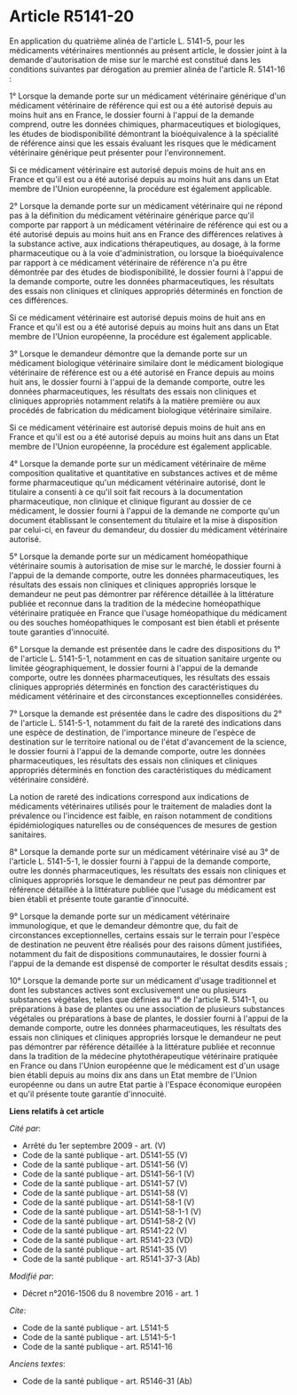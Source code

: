 # Article R5141-20

En application du quatrième alinéa de l'article L. 5141-5, pour les médicaments vétérinaires mentionnés au présent article,
le dossier joint à la demande d'autorisation de mise sur le marché est constitué dans les conditions suivantes par dérogation
au premier alinéa de l'article R. 5141-16 : 

1° Lorsque la demande porte sur un médicament vétérinaire générique d'un médicament vétérinaire de référence qui est ou a été
autorisé depuis au moins huit ans en France, le dossier fourni à l'appui de la demande comprend, outre les données chimiques,
pharmaceutiques et biologiques, les études de biodisponibilité démontrant la bioéquivalence à la spécialité de référence
ainsi que les essais évaluant les risques que le médicament vétérinaire générique peut présenter pour l'environnement. 

Si ce médicament vétérinaire est autorisé depuis moins de huit ans en France et qu'il est ou a été autorisé depuis au moins
huit ans dans un Etat membre de l'Union européenne, la procédure est également applicable. 

2° Lorsque la demande porte sur un médicament vétérinaire qui ne répond pas à la définition du médicament vétérinaire
générique parce qu'il comporte par rapport à un médicament vétérinaire de référence qui est ou a été autorisé depuis au moins
huit ans en France des différences relatives à la substance active, aux indications thérapeutiques, au dosage, à la forme
pharmaceutique ou à la voie d'administration, ou lorsque la bioéquivalence par rapport à ce médicament vétérinaire de
référence n'a pu être démontrée par des études de biodisponibilité, le dossier fourni à l'appui de la demande comporte, outre
les données pharmaceutiques, les résultats des essais non cliniques et cliniques appropriés déterminés en fonction de ces
différences. 

Si ce médicament vétérinaire est autorisé depuis moins de huit ans en France et qu'il est ou a été autorisé depuis au moins
huit ans dans un Etat membre de l'Union européenne, la procédure est également applicable. 

3° Lorsque le demandeur démontre que la demande porte sur un médicament biologique vétérinaire similaire dont le médicament
biologique vétérinaire de référence est ou a été autorisé en France depuis au moins huit ans, le dossier fourni à l'appui de
la demande comporte, outre les données pharmaceutiques, les résultats des essais non cliniques et cliniques appropriés
notamment relatifs à la matière première ou aux procédés de fabrication du médicament biologique vétérinaire similaire. 

Si ce médicament vétérinaire est autorisé depuis moins de huit ans en France et qu'il est ou a été autorisé depuis au moins
huit ans dans un Etat membre de l'Union européenne, la procédure est également applicable. 

4° Lorsque la demande porte sur un médicament vétérinaire de même composition qualitative et quantitative en substances
actives et de même forme pharmaceutique qu'un médicament vétérinaire autorisé, dont le titulaire a consenti à ce qu'il soit
fait recours à la documentation pharmaceutique, non clinique et clinique figurant au dossier de ce médicament, le dossier
fourni à l'appui de la demande ne comporte qu'un document établissant le consentement du titulaire et la mise à disposition
par celui-ci, en faveur du demandeur, du dossier du médicament vétérinaire autorisé. 

5° Lorsque la demande porte sur un médicament homéopathique vétérinaire soumis à autorisation de mise sur le marché, le
dossier fourni à l'appui de la demande comporte, outre les données pharmaceutiques, les résultats des essais non cliniques et
cliniques appropriés lorsque le demandeur ne peut pas démontrer par référence détaillée à la littérature publiée et reconnue
dans la tradition de la médecine homéopathique vétérinaire pratiquée en France que l'usage homéopathique du médicament ou des
souches homéopathiques le composant est bien établi et présente toute garanties d'innocuité. 

6° Lorsque la demande est présentée dans le cadre des dispositions du 1° de l'article L. 5141-5-1, notamment en cas de
situation sanitaire urgente ou limitée géographiquement, le dossier fourni à l'appui de la demande comporte, outre les
données pharmaceutiques, les résultats des essais cliniques appropriés déterminés en fonction des caractéristiques du
médicament vétérinaire et des circonstances exceptionnelles considérées. 

7° Lorsque la demande est présentée dans le cadre des dispositions du 2° de l'article L. 5141-5-1, notamment du fait de la
rareté des indications dans une espèce de destination, de l'importance mineure de l'espèce de destination sur le territoire
national ou de l'état d'avancement de la science, le dossier fourni à l'appui de la demande comporte, outre les données
pharmaceutiques, les résultats des essais non cliniques et cliniques appropriés déterminés en fonction des caractéristiques
du médicament vétérinaire considéré.

La notion de rareté des indications correspond aux indications de médicaments vétérinaires utilisés pour le traitement de
maladies dont la prévalence ou l'incidence est faible, en raison notamment de conditions épidémiologiques naturelles ou de
conséquences de mesures de gestion sanitaires. 

8° Lorsque la demande porte sur un médicament vétérinaire visé au 3° de l'article L. 5141-5-1, le dossier fourni à l'appui de
la demande comporte, outre les donnés pharmaceutiques, les résultats des essais non cliniques et cliniques appropriés lorsque
le demandeur ne peut pas démontrer par référence détaillée à la littérature publiée que l'usage du médicament est bien établi
et présente toute garantie d'innocuité. 

9° Lorsque la demande porte sur un médicament vétérinaire immunologique, et que le demandeur démontre que, du fait de
circonstances exceptionnelles, certains essais sur le terrain pour l'espèce de destination ne peuvent être réalisés pour des
raisons dûment justifiées, notamment du fait de dispositions communautaires, le dossier fourni à l'appui de la demande est
dispensé de comporter le résultat desdits essais ;

10° Lorsque la demande porte sur un médicament d'usage traditionnel et dont les substances actives sont exclusivement une ou
plusieurs substances végétales, telles que définies au 1° de l'article R. 5141-1, ou préparations à base de plantes ou une
association de plusieurs substances végétales ou préparations à base de plantes, le dossier fourni à l'appui de la demande
comporte, outre les données pharmaceutiques, les résultats des essais non cliniques et cliniques appropriés lorsque le
demandeur ne peut pas démontrer par référence détaillée à la littérature publiée et reconnue dans la tradition de la médecine
phytothérapeutique vétérinaire pratiquée en France ou dans l'Union européenne que le médicament est d'un usage bien établi
depuis au moins dix ans dans un Etat membre de l'Union européenne ou dans un autre Etat partie à l'Espace économique européen
et qu'il présente toute garantie d'innocuité.

**Liens relatifs à cet article**

_Cité par_:

  - Arrêté du 1er septembre 2009 - art. (V)
  - Code de la santé publique - art. D5141-55 (V)
  - Code de la santé publique - art. D5141-56 (V)
  - Code de la santé publique - art. D5141-56-1 (V)
  - Code de la santé publique - art. D5141-57 (V)
  - Code de la santé publique - art. D5141-58 (V)
  - Code de la santé publique - art. D5141-58-1 (V)
  - Code de la santé publique - art. D5141-58-1-1 (V)
  - Code de la santé publique - art. D5141-58-2 (V)
  - Code de la santé publique - art. R5141-22 (V)
  - Code de la santé publique - art. R5141-23 (VD)
  - Code de la santé publique - art. R5141-35 (V)
  - Code de la santé publique - art. R5141-37-3 (Ab)

_Modifié par_:

  - Décret n°2016-1506 du 8 novembre 2016 - art. 1

_Cite_:

  - Code de la santé publique - art. L5141-5
  - Code de la santé publique - art. L5141-5-1
  - Code de la santé publique - art. R5141-16

_Anciens textes_:

  - Code de la santé publique - art. R5146-31 (Ab)
